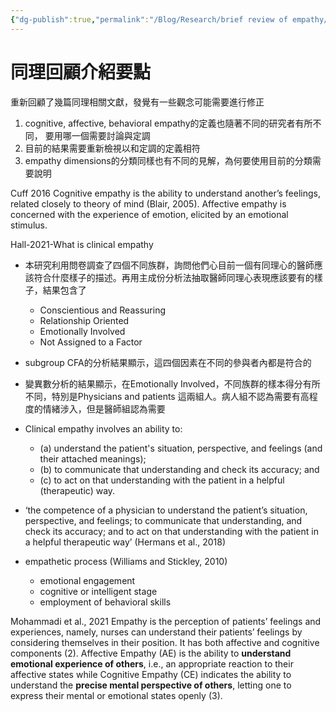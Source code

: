 ```yaml
---
{"dg-publish":true,"permalink":"/Blog/Research/brief review of empathy/","title":"同理回顧介紹要點","tags":["blog","empathy","manuscript"],"created":"2022-04-18","updated":"2023-02-22T12:31"}
---
```



# 同理回顧介紹要點
重新回顧了幾篇同理相關文獻，發覺有一些觀念可能需要進行修正

1. cognitive, affective, behavioral empathy的定義也隨著不同的研究者有所不同， 要用哪一個需要討論與定調
2. 目前的結果需要重新檢視以和定調的定義相符
3. empathy dimensions的分類同樣也有不同的見解，為何要使用目前的分類需要說明


Cuff 2016
Cognitive empathy is the ability to understand another’s feelings, related closely to theory of mind (Blair, 2005).
Affective empathy is concerned with the experience of emotion, elicited by an emotional stimulus.

Hall-2021-What is clinical empathy
- 本研究利用問卷調查了四個不同族群，詢問他們心目前一個有同理心的醫師應該符合什麼樣子的描述。再用主成份分析法抽取醫師同理心表現應該要有的樣子，結果包含了
	- Conscientious and Reassuring
	- Relationship Oriented
	- Emotionally Involved
	- Not Assigned to a Factor
- subgroup CFA的分析結果顯示，這四個因素在不同的參與者內都是符合的
- 變異數分析的結果顯示，在Emotionally Involved，不同族群的樣本得分有所不同，特別是Physicians and patients 這兩組人。病人組不認為需要有高程度的情緒涉入，但是醫師組認為需要

- Clinical empathy involves an ability to:
  - (a) understand the patient's situation, perspective, and feelings (and their attached meanings);
  - (b) to communicate that understanding and check its accuracy; and
  - (c) to act on that understanding with the patient in a helpful (therapeutic) way.

- ‘the competence of a physician to understand the patient’s situation, perspective, and feelings; to communicate that understanding, and check its accuracy; and to act on that understanding with the patient in a helpful therapeutic way’ (Hermans et al., 2018)

- empathetic process (Williams and Stickley, 2010)
  - emotional engagement
  - cognitive or intelligent stage
  - employment of behavioral skills

Mohammadi et al., 2021
Empathy is the perception of patients’ feelings and experiences, namely, nurses can understand their patients’ feelings by considering themselves in their position. It has both affective and cognitive components (2). Affective Empathy (AE) is the ability to **understand emotional experience of others**, i.e., an appropriate reaction to their affective states while Cognitive Empathy (CE) indicates the ability to understand the **precise mental perspective of others**, letting one to express their mental or emotional states openly (3).